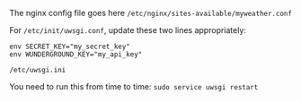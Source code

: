 The nginx config file goes here `/etc/nginx/sites-available/myweather.conf`

For `/etc/init/uwsgi.conf`, update these two lines appropriately:

```
env SECRET_KEY="my_secret_key"
env WUNDERGROUND_KEY="my_api_key"
```

`/etc/uwsgi.ini`

You need to run this from time to time: `sudo service uwsgi restart`
